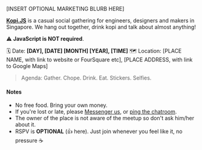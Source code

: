 [INSERT OPTIONAL MARKETING BLURB HERE]

[**Kopi.JS**](http://kopijs.org/) is a casual social gathering for engineers, designers and makers in Singapore. We hang out together, drink kopi and talk about almost anything!

⚠️ **JavaScript is NOT required**.

🗓  Date: **[DAY], [DATE] [MONTH] [YEAR], [TIME]**
🗺  Location: [PLACE NAME, with link to website or FourSquare etc], [PLACE ADDRESS, with link to Google Maps]

> Agenda: Gather. Chope. Drink. Eat. Stickers. Selfies.

#### Notes

- No free food. Bring your own money.
- If you're lost or late, please [Messenger us](https://m.me/g/AbYWHb6pTeBC7zJ6), or [ping the chatroom](https://slackpass.io/kopijs).
- The owner of the place is not aware of the meetup so don't ask him/her about it.
- RSPV is **OPTIONAL** (:+1: here). Just join whenever you feel like it, no pressure :coffee:
